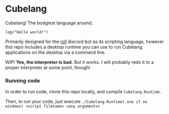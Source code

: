 # Cubelang
Cubelang! The bodgiest language around.

```
log("Hello world!")
```

Primarily designed for the [roll](https://rollbot.net) discord bot as its scripting language, however this repo includes a desktop runtime you can use to run Cubelang applications on the desktop via a command line.

WIP! **Yes, the interpreter is bad.** But it works. I will probably redo it to a proper interpreter at some point, though!

### Running code
In order to run code, clone this repo locally, and compile `Cubelang.Runtime`.

Then, to run your code, just execute `./Cubelang.Runtime(.exe if on windows) <script filename> <any arguments>`